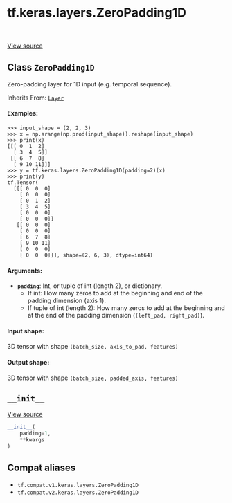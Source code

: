 <div itemscope itemtype="http://developers.google.com/ReferenceObject">
<meta itemprop="name" content="tf.keras.layers.ZeroPadding1D" />
<meta itemprop="path" content="Stable" />
<meta itemprop="property" content="__init__"/>
</div>

# tf.keras.layers.ZeroPadding1D

<!-- Insert buttons and diff -->

<table class="tfo-notebook-buttons tfo-api" align="left">
</table>

<a target="_blank" href="/code/stable/tensorflow/python/keras/layers/convolutional.py">View source</a>



## Class `ZeroPadding1D`

Zero-padding layer for 1D input (e.g. temporal sequence).

Inherits From: [`Layer`](../../../tf/keras/layers/Layer.md)

<!-- Placeholder for "Used in" -->


#### Examples:



```
>>> input_shape = (2, 2, 3)
>>> x = np.arange(np.prod(input_shape)).reshape(input_shape)
>>> print(x)
[[[ 0  1  2]
  [ 3  4  5]]
 [[ 6  7  8]
  [ 9 10 11]]]
>>> y = tf.keras.layers.ZeroPadding1D(padding=2)(x)
>>> print(y)
tf.Tensor(
  [[[ 0  0  0]
    [ 0  0  0]
    [ 0  1  2]
    [ 3  4  5]
    [ 0  0  0]
    [ 0  0  0]]
   [[ 0  0  0]
    [ 0  0  0]
    [ 6  7  8]
    [ 9 10 11]
    [ 0  0  0]
    [ 0  0  0]]], shape=(2, 6, 3), dtype=int64)
```

#### Arguments:


* <b>`padding`</b>: Int, or tuple of int (length 2), or dictionary.
    - If int:
    How many zeros to add at the beginning and end of
    the padding dimension (axis 1).
    - If tuple of int (length 2):
    How many zeros to add at the beginning and at the end of
    the padding dimension (`(left_pad, right_pad)`).


#### Input shape:

3D tensor with shape `(batch_size, axis_to_pad, features)`



#### Output shape:

3D tensor with shape `(batch_size, padded_axis, features)`


<h2 id="__init__"><code>__init__</code></h2>

<a target="_blank" href="/code/stable/tensorflow/python/keras/layers/convolutional.py">View source</a>

``` python
__init__(
    padding=1,
    **kwargs
)
```








## Compat aliases

* `tf.compat.v1.keras.layers.ZeroPadding1D`
* `tf.compat.v2.keras.layers.ZeroPadding1D`

